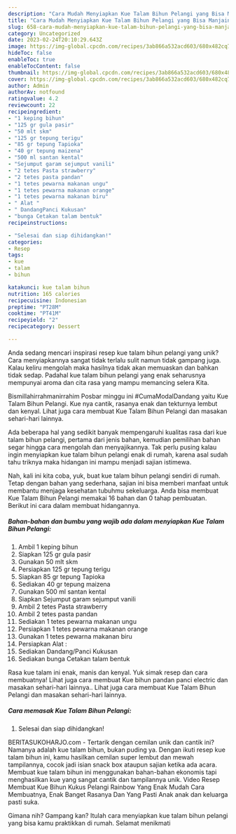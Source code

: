 ```yaml
---
description: "Cara Mudah Menyiapkan Kue Talam Bihun Pelangi yang Bisa Manjain Lidah"
title: "Cara Mudah Menyiapkan Kue Talam Bihun Pelangi yang Bisa Manjain Lidah"
slug: 658-cara-mudah-menyiapkan-kue-talam-bihun-pelangi-yang-bisa-manjain-lidah
category: Uncategorized
date: 2023-02-24T20:10:29.643Z
image: https://img-global.cpcdn.com/recipes/3ab866a532acd603/680x482cq70/kue-talam-bihun-pelangi-foto-resep-utama.jpg
hideToc: false
enableToc: true
enableTocContent: false
thumbnail: https://img-global.cpcdn.com/recipes/3ab866a532acd603/680x482cq70/kue-talam-bihun-pelangi-foto-resep-utama.jpg
cover: https://img-global.cpcdn.com/recipes/3ab866a532acd603/680x482cq70/kue-talam-bihun-pelangi-foto-resep-utama.jpg
author: Admin
authorAv: notfound
ratingvalue: 4.2
reviewcount: 22
recipeingredient:
- "1 keping bihun"
- "125 gr gula pasir"
- "50 mlt skm"
- "125 gr tepung terigu"
- "85 gr tepung Tapioka"
- "40 gr tepung maizena"
- "500 ml santan kental"
- "Sejumput garam sejumput vanili"
- "2 tetes Pasta strawberry"
- "2 tetes pasta pandan"
- "1 tetes pewarna makanan ungu"
- "1 tetes pewarna makanan orange"
- "1 tetes pewarna makanan biru"
- " Alat "
- " DandangPanci Kukusan"
- "bunga Cetakan talam bentuk"
recipeinstructions:

- "Selesai dan siap dihidangkan!"
categories:
- Resep
tags:
- kue
- talam
- bihun

katakunci: kue talam bihun 
nutrition: 165 calories
recipecuisine: Indonesian
preptime: "PT28M"
cooktime: "PT41M"
recipeyield: "2"
recipecategory: Dessert

---
```





Anda sedang mencari inspirasi resep kue talam bihun pelangi yang unik? Cara menyiapkannya sangat tidak terlalu sulit namun tidak gampang juga. Kalau keliru mengolah maka hasilnya tidak akan memuaskan dan bahkan tidak sedap. Padahal kue talam bihun pelangi yang enak seharusnya mempunyai aroma dan cita rasa yang mampu memancing selera Kita.





Bismillahirrahmanirrahim Posbar minggu ini #CumaModalDandang yaitu Kue Talam Bihun Pelangi. Kue nya cantik, rasanya enak dan tekturnya lembut dan kenyal. Lihat juga cara membuat Kue Talam Bihun Pelangi dan masakan sehari-hari lainnya.

Ada beberapa hal yang sedikit banyak mempengaruhi kualitas rasa dari kue talam bihun pelangi, pertama dari jenis bahan, kemudian pemilihan bahan segar hingga cara mengolah dan menyajikannya. Tak perlu pusing kalau ingin menyiapkan kue talam bihun pelangi enak di rumah, karena asal sudah tahu triknya maka hidangan ini mampu menjadi sajian istimewa.






Nah, kali ini kita coba, yuk, buat kue talam bihun pelangi sendiri di rumah. Tetap dengan bahan yang sederhana, sajian ini bisa memberi manfaat untuk membantu menjaga kesehatan tubuhmu sekeluarga. Anda bisa membuat Kue Talam Bihun Pelangi memakai 16 bahan dan 0 tahap pembuatan. Berikut ini cara dalam membuat hidangannya.

<!--inarticleads1-->

##### Bahan-bahan dan bumbu yang wajib ada dalam menyiapkan Kue Talam Bihun Pelangi:

1. Ambil 1 keping bihun
1. Siapkan 125 gr gula pasir
1. Gunakan 50 mlt skm
1. Persiapkan 125 gr tepung terigu
1. Siapkan 85 gr tepung Tapioka
1. Sediakan 40 gr tepung maizena
1. Gunakan 500 ml santan kental
1. Siapkan Sejumput garam sejumput vanili
1. Ambil 2 tetes Pasta strawberry
1. Ambil 2 tetes pasta pandan
1. Sediakan 1 tetes pewarna makanan ungu
1. Persiapkan 1 tetes pewarna makanan orange
1. Gunakan 1 tetes pewarna makanan biru
1. Persiapkan  Alat :
1. Sediakan  Dandang/Panci Kukusan
1. Sediakan bunga Cetakan talam bentuk


Rasa kue talam ini enak, manis dan kenyal. Yuk simak resep dan cara membuatnya! Lihat juga cara membuat Kue bihun pandan panci electric dan masakan sehari-hari lainnya.. Lihat juga cara membuat Kue Talam Bihun Pelangi dan masakan sehari-hari lainnya. 

<!--inarticleads2-->

##### Cara memasak Kue Talam Bihun Pelangi:


1. Selesai dan siap dihidangkan!

BERITASUKOHARJO.com - Tertarik dengan cemilan unik dan cantik ini? Namanya adalah kue talam bihun, bukan puding ya. Dengan ikuti resep kue talam bihun ini, kamu hasilkan cemilan super lembut dan mewah tampilannya, cocok jadi isian snack box ataupun sajian ketika ada acara. Membuat kue talam bihun ini menggunakan bahan-bahan ekonomis tapi menghasilkan kue yang sangat cantik dan tampilannya unik. Video Resep Membuat Kue Bihun Kukus Pelangi Rainbow Yang Enak Mudah Cara Membuatnya, Enak Banget Rasanya Dan Yang Pasti Anak anak dan keluarga pasti suka. 

Gimana nih? Gampang kan? Itulah cara menyiapkan kue talam bihun pelangi yang bisa kamu praktikkan di rumah. Selamat menikmati
